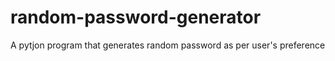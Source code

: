 # random-password-generator
A pytjon program that generates random password as per user's preference
